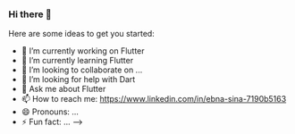 ### Hi there 👋



Here are some ideas to get you started:

- 🔭 I’m currently working on Flutter
- 🌱 I’m currently learning Flutter
- 👯 I’m looking to collaborate on ...
- 🤔 I’m looking for help with Dart
- 💬 Ask me about Flutter
- 📫 How to reach me: https://www.linkedin.com/in/ebna-sina-7190b5163
- 😄 Pronouns: ...
- ⚡ Fun fact: ...
-->
